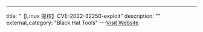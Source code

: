---
title: "【Linux 提权】CVE-2022-32250-exploit"
description: ""
external_category: "Black Hat Tools"
---[Visit Website](https://github.com/theori-io/CVE-2022-32250-exploit)

